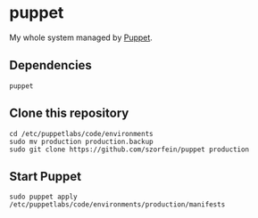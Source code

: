 # puppet
My whole system managed by [Puppet](https://puppet.com/).

## Dependencies

    puppet

## Clone this repository

    cd /etc/puppetlabs/code/environments
    sudo mv production production.backup
    sudo git clone https://github.com/szorfein/puppet production

## Start Puppet

    sudo puppet apply /etc/puppetlabs/code/environments/production/manifests

